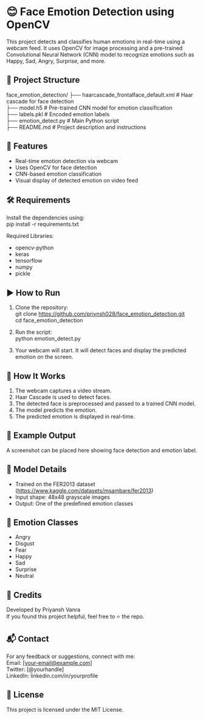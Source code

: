 # 😊 Face Emotion Detection using OpenCV

This project detects and classifies human emotions in real-time using a webcam feed. It uses OpenCV for image processing and a pre-trained Convolutional Neural Network (CNN) model to recognize emotions such as Happy, Sad, Angry, Surprise, and more.

## 📂 Project Structure

face_emotion_detection/
├── haarcascade_frontalface_default.xml   # Haar cascade for face detection  
├── model.h5                              # Pre-trained CNN model for emotion classification  
├── labels.pkl                            # Encoded emotion labels  
├── emotion_detect.py                     # Main Python script  
├── README.md                             # Project description and instructions  

## 🚀 Features

- Real-time emotion detection via webcam  
- Uses OpenCV for face detection  
- CNN-based emotion classification  
- Visual display of detected emotion on video feed  

## 🛠️ Requirements

Install the dependencies using:  
pip install -r requirements.txt

Required Libraries:  
- opencv-python  
- keras  
- tensorflow  
- numpy  
- pickle  

## ▶️ How to Run

1. Clone the repository:  
git clone https://github.com/priynsh028/face_emotion_detection.git  
cd face_emotion_detection

2. Run the script:  
python emotion_detect.py

3. Your webcam will start. It will detect faces and display the predicted emotion on the screen.

## 🎯 How It Works

1. The webcam captures a video stream.  
2. Haar Cascade is used to detect faces.  
3. The detected face is preprocessed and passed to a trained CNN model.  
4. The model predicts the emotion.  
5. The predicted emotion is displayed in real-time.  

## 📸 Example Output

A screenshot can be placed here showing face detection and emotion label.

## 🧠 Model Details

- Trained on the FER2013 dataset (https://www.kaggle.com/datasets/msambare/fer2013)  
- Input shape: 48x48 grayscale images  
- Output: One of the predefined emotion classes  

## 📌 Emotion Classes

- Angry  
- Disgust  
- Fear  
- Happy  
- Sad  
- Surprise  
- Neutral  

## 🙌 Credits

Developed by Priyansh Vanra  
If you found this project helpful, feel free to ⭐ the repo.

## 📬 Contact

For any feedback or suggestions, connect with me:  
Email: [your-email@example.com]  
Twitter: [@yourhandle]  
LinkedIn: linkedin.com/in/yourprofile

## 📄 License

This project is licensed under the MIT License.
